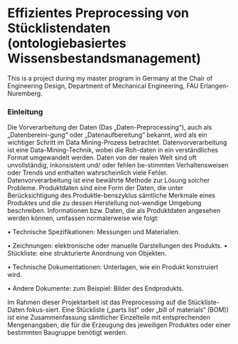 # Effizientes Preprocessing von Stücklistendaten (ontologiebasiertes Wissensbestandsmanagement)

This is a project during my master program in Germany at the Chair of Engineering Design, Department of Mechanical Engineering, FAU Erlangen-Nuremberg.

### Einleitung
Die Vorverarbeitung der Daten (Das „Daten-Preprocessing“), auch als „Datenbereini-gung“ oder „Datenaufbereitung“ bekannt, wird als ein wichtiger Schritt im Data Mining-Prozess betrachtet. Datenvorverarbeitung ist eine Data-Mining-Technik, wobei die Roh-daten in ein verständliches Format umgewandelt werden.
Daten von der realen Welt sind oft unvollständig, inkonsistent und/ oder fehlen be-stimmten Verhaltensweisen oder Trends und enthalten wahrscheinlich viele Fehler. Datenvorverarbeitung ist eine bewährte Methode zur Lösung solcher Probleme.
Produktdaten sind eine Form der Daten, die unter Berücksichtigung des Produktle-benszyklus sämtliche Merkmale eines Produktes und die zu dessen Herstellung not-wendige Umgebung beschreiben.
Informationen bzw. Daten, die als Produktdaten angesehen werden können, umfassen normalerweise wie folgt:

•	Technische Spezifikationen: Messungen und Materialien.

•	Zeichnungen: elektronische oder manuelle Darstellungen des Produkts.
•	Stückliste: eine strukturierte Anordnung von Objekten.

•	Technische Dokumentationen: Unterlagen, wie ein Produkt konstruiert wird.

•	Andere Dokumente: zum Beispiel: Bilder des Endprodukts.

Im Rahmen dieser Projektarbeit ist das Preprocessing auf die Stückliste-Daten fokus-siert.
Eine Stückliste („parts list“ oder „bill of materials“ (BOM)) ist eine Zusammenfassung sämtlicher Einzelteile mit entsprechenden Mengenangaben, die für die Erzeugung des jeweiligen Produktes oder einer bestimmten Baugruppe benötigt werden.

